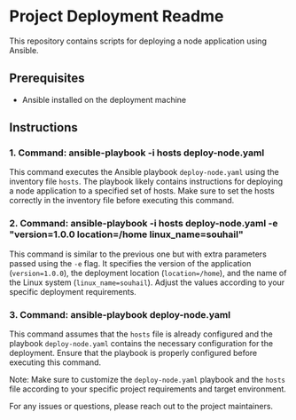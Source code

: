 # Project Deployment Readme

This repository contains scripts for deploying a node application using Ansible. 

## Prerequisites
- Ansible installed on the deployment machine

## Instructions

### 1. Command: ansible-playbook -i hosts deploy-node.yaml

This command executes the Ansible playbook `deploy-node.yaml` using the inventory file `hosts`. The playbook likely contains instructions for deploying a node application to a specified set of hosts. Make sure to set the hosts correctly in the inventory file before executing this command.

### 2. Command: ansible-playbook -i hosts deploy-node.yaml -e "version=1.0.0 location=/home linux_name=souhail"

This command is similar to the previous one but with extra parameters passed using the `-e` flag. It specifies the version of the application (`version=1.0.0`), the deployment location (`location=/home`), and the name of the Linux system (`linux_name=souhail`). Adjust the values according to your specific deployment requirements.

### 3. Command: ansible-playbook deploy-node.yaml

This command assumes that the `hosts` file is already configured and the playbook `deploy-node.yaml` contains the necessary configuration for the deployment. Ensure that the playbook is properly configured before executing this command.

Note: Make sure to customize the `deploy-node.yaml` playbook and the `hosts` file according to your specific project requirements and target environment.

For any issues or questions, please reach out to the project maintainers.
